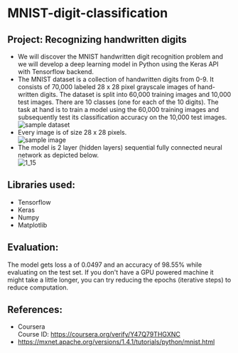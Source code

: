 # MNIST-digit-classification

## Project: Recognizing handwritten digits
- We will discover the MNIST handwritten digit recognition problem and we will develop a deep learning model in Python using the Keras API with Tensorflow backend.
- The MNIST dataset is a collection of handwritten digits from 0-9. It consists of 70,000 labeled 28 x 28 pixel grayscale images of hand-written digits. The dataset is split into 60,000 training images and 10,000 test images. There are 10 classes (one for each of the 10 digits). The task at hand is to train a model using the 60,000 training images and subsequently test its classification accuracy on the 10,000 test images. <br> ![sample dataset](https://user-images.githubusercontent.com/94393300/209102991-d0f297a8-1999-4cf1-8c52-2cee4ab66bd1.png)
- Every image is of size 28 x 28 pixels. <br> ![sample image](https://user-images.githubusercontent.com/94393300/209103039-6e0ee4e6-2bbc-4e0c-a24d-d9e1ee983e0a.png)
- The model is 2 layer (hidden layers) sequential fully connected neural network as depicted below. <br> ![1_15](https://user-images.githubusercontent.com/94393300/209107358-959e3c92-3604-4e67-af74-4ebdc24a4d44.png)

## Libraries used:
- Tensorflow
- Keras
- Numpy
- Matplotlib

## Evaluation:
The model gets loss a of 0.0497 and an accuracy of 98.55% while evaluating on the test set. If you don't have a GPU powered machine it might take a little longer, you can try reducing the epochs (iterative steps) to reduce computation.

## References:
- Coursera <br>
Course ID: https://coursera.org/verify/Y47Q79THGXNC
- https://mxnet.apache.org/versions/1.4.1/tutorials/python/mnist.html
